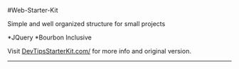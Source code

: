#Web-Starter-Kit

Simple and well organized structure for small projects

*JQuery
*Bourbon Inclusive

Visit [DevTipsStarterKit.com/](http://devtipsstarterkit.com) for more info and original version.


***
